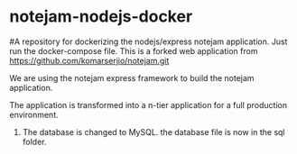 # notejam-nodejs-docker
#A repository for dockerizing the nodejs/express notejam application. Just run the docker-compose file.
This is a forked web application from https://github.com/komarserjio/notejam.git

We are using the notejam express framework to build the notejam application. 

The application is transformed into a n-tier application for a full production environment. 
1. The database is changed to MySQL. the database file is now in the sql folder.

